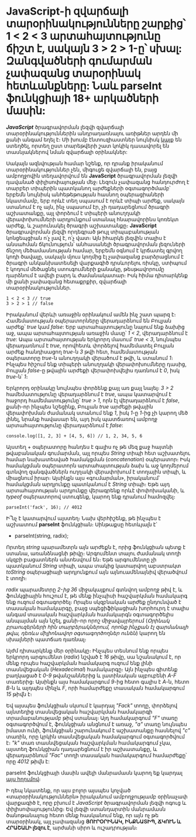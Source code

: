 # JavaScript-ի զվարճալի տարօրինակությունները շարքից՝ 1 < 2 < 3 արտահայտությունը ճիշտ է, սակայն 3 > 2 > 1-ը՝ սխալ: Զանգվածների գումարման չափազանց տարօրինակ հետևանքները: Նաև parseInt ֆունկցիայի 18+ արկածների մասին:

**_JavaScript_** ծրագրավորման լեզվի զվարճալի տարօրինակություններին անդրադառնալու առիթներ արդեն մի քանի անգամ եղել է։ Մի խումբ էնտուզիաստներ նույնիսկ [կայք](https://wtfjs.com/?fbclid=IwAR0CBxkPEzmbR58rEOKjgS8hd5YDJ8MAXhWMBC2P6rmUkg3GDdxHtDRPl3o) են ստեղծել, որտեղ ըստ տարեթվերի շատ կոկիկ դասավորել են տասնյակներով նման զվարճալի օրինակներ:

Սակայն ազնվության համար նշենք, որ դրանք իրականում տարօրինակություններ չեն, միգուցե զվարճալի են, բայց ամբողջովին տեղավորվում են **JavaScript** ծրագրավորման լեզվի դավանած փիլիսոփայության մեջ։ Լեզուն չափազանց հանդուրժող է տարբեր տիպերին պատկանող արժեքների օգտագործմամբ՝ երբեմն նույնիսկ անհեթեթության հասնող օպերացիաների նկատմամբ, երբ որևէ տեղ սպասում է որևէ տիպի արժեք, սակայն ստանում է ոչ այն, ինչ սպասում էր, չի դադարեցնում ծրագրի աշխատանքը, այլ փորձում է տիպերի անուղղակի վերափոխումների արդյունքում ստանալ հնարավորինս կոռեկտ արժեք, և շարունակել ծրագրի աշխատանքը։ **JavaScript** ծրագրավորման լեզվի որդեգրած թույլ տիպաբանության կոնցեպցիան ո՛չ լավ է, ո՛չ վատ։ Այն իհարկե լեզվին տալիս է անսահման ճկունություն՝ անհասանելի ծրագրավորման լեզուների ճնշող մեծամասնության համար, երբեմն օգնում է կրճատել գրվող կոդի ծավալը, սակայն մյուս կողմից էլ չափազանց բարձրացնում է ծրագրի անկանխատեսելի վարքագիծ դրսևորելու ռիսկը, ստիպում է կոդում մեծացնել ստուգումների քանակը, թեսթավորումը դարձնում է ավելի բարդ և ժամանակատար։ Իսկ հիմա դիտարկենք մի քանի չափազանց հետաքրքիր, զվարճալի տարօրինակություններ.

```
1 < 2 < 3 // true
3 > 2 > 1 // false
```

Իրականում վերևի առաջին օրինակում ամեն ինչ շատ պարզ է։ Համեմատության օպերատորները վերադարձնում են Բուլյան արժեք՝ _true_ կամ _false_: Երբ արտահայտությունը նայում ենք ձախից աջ, ապա արտահայտության առաջին մասը՝ _1 < 2_, վերադարձնում է _true_: Ապա արտահայտության երկրորդ մասում՝ _true < 3_, նույնպես վերադառնում է _true_, որովհետև փորձելով համեմատել Բուլյան արժեք հանդիսացող _true_-ն _3_ թվի հետ, համեմատության օպերատորը _true_-ն անուղղակի վերածում է թվի, և ստանում _1_։ Ինչպես հիշում ենք տիպերի անուղղակի վերափոխումները դասից, Բուլյան _false_-ը թվային արժեքի վերափոխվելիս դառնում է _0_, իսկ _true_-ն՝ _1_։

Երկրորդ օրինակը նույնպես փորձենք քայլ առ քայլ նայել։ _3 > 2_ համեմատությունը վերադարձնում է _true_, ապա կատարվում է հաջորդ համեմատությունը՝ _true > 1_, որն էլ վերադարձնում է _false_, քանի-որ ինչպես նշեցինք, Բուլյան _true_ արժեքի թվային վերափոխման ժամանակ ստանում ենք _1_, իսկ _1_-ը _1_-ից չի կարող մեծ լինել, նրանք հավասար են, այդ իսկ պատճառով ամբողջ արտահայտությունը վերադարձնում է _false_:

```
console.log([1, 2, 3] + [4, 5, 6]) // 1, 2, 34, 5, 6
```

Այստեղ + օպերատորը հանդես է գալիս ոչ թե մեզ քաջ հայտնի թվաբանական գումարման, այլ որպես _String_ տիպի հետ աշխատելու համար նախատեսված համակցման (_concatenation_) օպերատոր։ Իսկ համակցման օպերատորն արտահայտության ձախ և աջ կողմերում գտնվող զանգվածներն ուղղակի վերափոխում է տողային տիպի, և միացնում իրար։ Այսինքն այս «գումարման», իրականում՝ համակցման արդյունքը պատկանում է _String_ տիպի։ Եթե այդ արտահայտության արդյունքը վերագրենք որևէ փոփոխականի, և _typeof_ օպերատորով ստուգենք, կարող ենք դրանում համոզվել։

```
parseInt('fack', 16); // 4012
```

Ի՞նչ է կատարվում այստեղ։ Նախ վերհիշենք, թե ինչպես է աշխատում **parseInt** ֆունկցիան։ Սինթաքսը հետևյալն է՝

- parseInt(string, radix);

Որտեղ _string_ պարամետրն այն արժեքն է, որից ֆունկցիան պետք է ստանա, առանձնացնի թիվը։ Արգումենտ տալու ժամանակ տողի սկզբի բացատներն անտեսվում են։ Եթե արգումենտը չի պատկանում _String_ տիպի, ապա տակից կատարվող աբստրակտ _toString_ օպերացիայի արդյունքում այն այնուամենայնիվ վերածվում է տողի։

_radix_ պարամետրը _2-ից 36_ միջակայքում գտնվող ամբողջ թիվ է, և ֆունկցիային հուշում է, թե մենք ինչպիսի հաշվարկման համակարգ ենք ուզում օգտագործել։ Որպես սկզբնական արժեք ընդունված է տասական համակարգը, բայց սպեցիֆիկացիան խորհուրդ է տալիս անգամ տասական հաշվարկման համակարգն օգտագործելիս անպայման այն նշել, քանի-որ որոշ միջավայրերում (_Օրինակ բրաուզերների հին տարբերակներում, որոնք ինչքան էլ զարմանալի թվա, դեռևս միլիոնավոր օգտագործողներ ունեն_) կարող են սխալների պատճառ դառնալ։

Այժմ դիտարկենք մեր օրինակը։ Ինչպես տեսնում ենք որպես երկրորդ արգումենտ (_radix_) նշված է _16_ թիվը, սա նշանակում է, որ մենք որպես հաշվարկման համակարգ ուզում ենք լինի տասնվեցական (_Hexadecimal_) համակարգը։ Այն ինչպես գիտենք բաղկացած է _0-9_ թվանշաններից և լատինական այբուբենի _A-F_ տառերից։ Այսինքն այս համակարգում _9_-ից հետո գալիս է _A_-ն, հետո _B_-ն և այդպես մինչև _F_, որի համարժեքը տասական համակարգում _15_ թիվն է։

Եվ այսպես ֆունկցիան սկսում է կարդալ _"Fack"_ տողը, փորձելով այնտեղից տասնվեցական հաշվարկման համակարգի տրամաբանությամբ թիվ ստանալ։ Այդ համակարգում _"F"_ տառը օգտագործվում է, ֆունկցիան անցնում է առաջ, _"a"_ տառը նույնպես իմաստ ունի, ֆունկցիան շարունակում է աշխատանքը հասնելով _"c"_ տառին, որը կրկին տասնվեցական համակարգում օգտագործվում է։ _"k"_ տառ տասնվեցական հաշվարկման համակարգում չկա, այստեղ ֆունկցիան դադարեցնում է իր աշխատանքը, և վերադարձնում _"Fac"_ տողի տասական համակարգում համարժեքը՝ որը _4012_ թիվն է:

parseInt ֆունկցիայի մասին ավելի մանրամասն կարող եք կարդալ [այս հղումով](https://developer.mozilla.org/en-US/docs/Web/JavaScript/Reference/Global_Objects/parseInt)։

Ի դեպ նկատենք, որ այս բոլոր այսպես կոչված «տարօրինակություններն» իրականում ամբողջությամբ օրինաչափ վարքագիծ է, որը բխում է _JavaScript_ ծրագրավորման լեզվի ոգուց և փիլիսոփայությունից։ Եվ լեզվի ստանդարտին մանրամասն ծանոթանալուց հետո մենք հասկանում ենք, որ այն ոչ թե տարօրինակ, այլ չափազանց **ՅՈՒՐՕՐԻՆԱԿ, ԻՆՔՆԱՏԻՊ, ՃԿՈՒՆ և ՀՐԱՇԱԼԻ լեզու է**, արժանի սիրո և ուշադրության։
